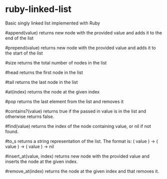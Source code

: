 # ruby-linked-list
Basic singly linked list implemented with Ruby

#append(value) returns new node with the provided value and adds it to the end of the list

#prepend(value) returns new node with the provided value and adds it to the start of the list

#size returns the total number of nodes in the list

#head returns the first node in the list

#tail returns the last node in the list

#at(index) returns the node at the given index

#pop returns the last element from the list and removes it

#contains?(value) returns true if the passed in value is in the list and otherwise returns false.

#find(value) returns the index of the node containing value, or nil if not found.

#to_s returns a string representation of the list. The format is: ( value ) -> ( value ) -> ( value ) -> nil

#insert_at(value, index) returns new node with the provided value and inserts the node at the given index.

#remove_at(index) returns the node at the given index and that removes it.
